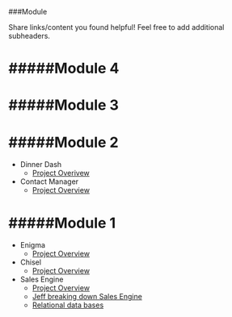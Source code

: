 ###Module

Share links/content you found helpful! Feel free to add additional subheaders.

#####Module 4
====================


#####Module 3
====================



#####Module 2
====================
* Dinner Dash
  - [Project Overivew](http://tutorials.jumpstartlab.com/projects/dinner_dash.html)
* Contact Manager 
  - [Project Overview](http://tutorials.jumpstartlab.com/projects/contact_manager.html)

#####Module 1
====================
* Enigma
  - [Project Overview](https://github.com/turingschool/enigma)
* Chisel
  - [Project Overview](https://github.com/JumpstartLab/curriculum/blob/master/source/projects/chisel.markdown)
* Sales Engine
  - [Project Overview](http://tutorials.jumpstartlab.com/projects/sales_engine.html)
  - [Jeff breaking down Sales Engine](https://vimeo.com/117419652)
  - [Relational data bases](https://www.youtube.com/watch?v=NvrpuBAMddw)

